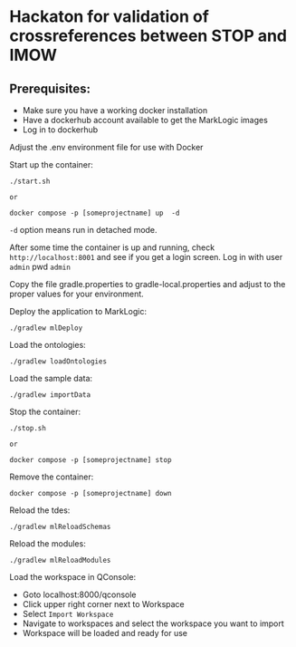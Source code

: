 # Hackaton for validation of crossreferences between STOP and IMOW

## Prerequisites:
- Make sure you have a working docker installation
- Have a dockerhub account available to get the MarkLogic images
- Log in to dockerhub

Adjust the .env environment file for use with Docker

Start up the container:
```shell
./start.sh

or

docker compose -p [someprojectname] up  -d 
```

`-d` option means run in detached mode.

After some time the container is up and running, check `http://localhost:8001` and see if you get a login screen.
Log in with user `admin` pwd `admin`

Copy the file gradle.properties to gradle-local.properties and adjust to the proper values for your environment.

Deploy the application to MarkLogic:
```shell
./gradlew mlDeploy
```

Load the ontologies:
```shell
./gradlew loadOntologies
```
Load the sample data:
```shell
./gradlew importData
```

Stop the container:
```shell
./stop.sh

or

docker compose -p [someprojectname] stop 
```

Remove the container:
```shell
docker compose -p [someprojectname] down 
```

Reload the tdes:
```shell
./gradlew mlReloadSchemas
```

Reload the modules:
```shell
./gradlew mlReloadModules
```

Load the workspace in QConsole:

- Goto localhost:8000/qconsole
- Click upper right corner next to Workspace
- Select `Import Workspace`
- Navigate to workspaces and select the workspace you want to import
- Workspace will be loaded and ready for use

